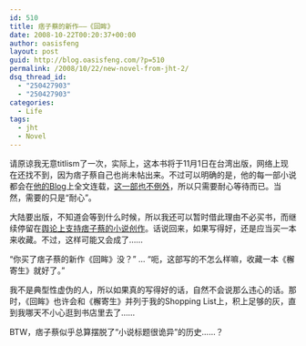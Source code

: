 ```yaml
---
id: 510
title: 痞子蔡的新作——《回眸》
date: 2008-10-22T00:20:37+00:00
author: oasisfeng
layout: post
guid: http://blog.oasisfeng.com/?p=510
permalink: /2008/10/22/new-novel-from-jht-2/
dsq_thread_id:
  - "250427903"
  - "250427903"
categories:
  - Life
tags:
  - jht
  - Novel
---
```

请原谅我无意titlism了一次，实际上，这本书将于11月1日在台湾出版，网络上现在还找不到，因为痞子蔡自己也尚未帖出来。不过可以明确的是，他的每一部小说都会在[他的Blog](http://jht.pixnet.net/blog)上全文连载，[这一部也不例外](http://jht.pixnet.net/blog/post/22664704)，所以只需要耐心等待而已。当然，需要的只是“耐心”。

大陆要出版，不知道会等到什么时候，所以我还可以暂时借此理由不必买书，而继续停留在[舆论上支持痞子蔡的小说创作](http://blog.oasisfeng.com/?s=%E7%97%9E%E5%AD%90%E8%94%A1)。话说回来，如果写得好，还是应当买一本来收藏。不过，这样可能又会成了……

“你买了痞子蔡的新作《回眸》没？” &#8230; “呃，这部写的不怎么样嘛，收藏一本《檞寄生》就好了。”

我不是典型性虚伪的人，所以如果真的写得好的话，自然不会说那么违心的话。那时，《回眸》也许会和《檞寄生》并列于我的Shopping List上，积上足够的灰，直到我哪天不小心逛到书店里去了……

BTW，痞子蔡似乎总算摆脱了“小说标题很诡异”的历史……？